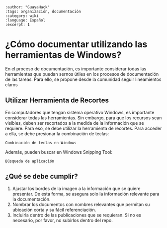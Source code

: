 
```{post} 2023-07-18
:author: "GuayaHack"
:tags: organización, documentación
:category: wiki
:language: Español
:excerpt: 1
```

# ¿Cómo documentar utilizando las herramientas de Windows?

En el proceso de documentación, es importante considerar todas las herramientas que puedan sernos útiles en los procesos de documentación de las tareas. Para ello, se propone desde la comunidad seguir lineamientos claros

## Utilizar Herramienta de Recortes
En computadores que tengan sistema operativo Windows, es importante considerar todas las herramientas. Sin embargo, para que los recursos sean visibles, deben ser recortados a la medida de la información que se requiere. Para eso, se debe utilizar la herramienta de recortes. Para acceder a ella, se debe presionar la combinación de teclas:

```{figure} documentacion-capturas-windows.md-data/windows-shitf-s.png
Combinación de teclas en Windows
```
Además, pueden buscar en Windows Snipping Tool:

```{figure} documentacion-capturas-windows.md-data/snipping-tool-shortcut.png
Búsqueda de aplicación
``` 
## ¿Qué se debe cumplir?

1. Ajustar los bordes de la imagen a la información que se quiere presentar. De esta forma, se asegura solo la información relevante para la documentación.
2. Nombrar los documentos con nombres relevantes que permitan su ubicación corta y su fácil referenciación. 
3. Incluirla dentro de las publicaciones que se requieran. Si no es necesario, por favor, no subirlos dentro del repo. 

